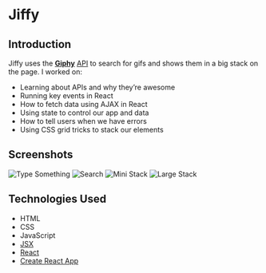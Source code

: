 # Jiffy

## Introduction

Jiffy uses the **[Giphy](https://giphy.com)** [API](https://developers.giphy.com/) to search for gifs and shows them in a big stack on the page. I worked on:

- Learning about APIs and why they’re awesome
- Running key events in React
- How to fetch data using AJAX in React
- Using state to control our app and data
- How to tell users when we have errors
- Using CSS grid tricks to stack our elements

## Screenshots

![Type Something](https://imgur.com/BGrqNdd.png)
![Search](https://imgur.com/iivV6b4.png)
![Mini Stack](https://imgur.com/9KAXOrE.png)
![Large Stack](https://imgur.com/QfpEYft.png)

## Technologies Used

- HTML
- CSS
- JavaScript
- [JSX](https://reactjs.org/docs/introducing-jsx.html)
- [React](https://reactjs.org)
- [Create React App](https://facebook.github.io/create-react-app/)
